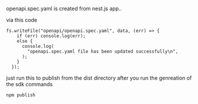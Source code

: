 openapi.spec.yaml is created from nest.js app.. 

via this code


```  
fs.writeFile("openapi/openapi.spec.yaml", data, (err) => {
    if (err) console.log(err);
    else {
      console.log(
        "openapi.spec.yaml file has been updated successfully\n",
      );
    }
  });
```


just run this to publish from the dist directory after you run the genreation of the sdk commands

```
npm publish
```